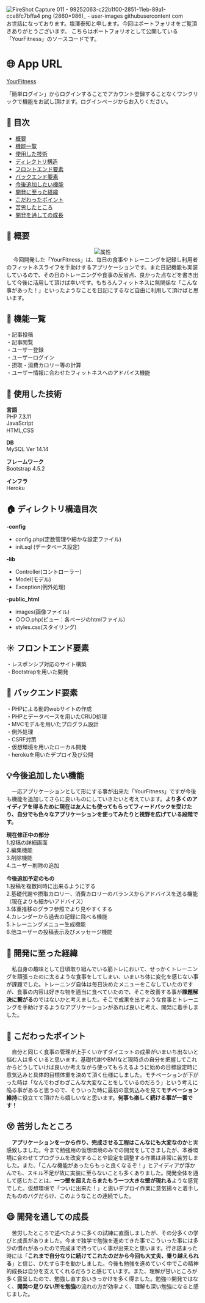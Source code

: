 ![FireShot Capture 011 - 99252063-c22b1f00-2851-11eb-89a1-cce8fc7bffa4 png (2860×986)_ - user-images githubusercontent com](https://user-images.githubusercontent.com/61722629/99252472-5c8b6280-2852-11eb-8e87-9a25ff503ef3.png)
　お世話になっております。塩澤泰知と申します。今回はポートフォリオをご覧頂きありがとうございます。
こちらはポートフォリオとして公開している「YourFitness」のソースコードです。  

# :globe_with_meridians: App URL
[YourFitness](http://yourfitness.herokuapp.com/login.php)

「簡単ログイン」からログインすることでアカウント登録することなくワンクリックで機能をお試し頂けます。ログインページからお入りください。


## :bookmark: 目次
- [概要](#gem-概要)  
- [機能一覧](#large_blue_diamond-機能一覧)  
- [使用した技術](#wrench-使用した技術 )  
- [ディレクトリ構造](#house-ディレクトリ構造目次)  
- [フロントエンド要素](#sunny-フロントエンド要素)  
- [バックエンド要素](#crescent_moon-バックエンド要素)  
- [今後追加したい機能](#bulb今後追加したい機能)  
- [開発に至った経緯](#japanese_castle-開発に至った経緯)  
- [こだわったポイント](#star2-こだわったポイント)  
- [苦労したところ](#dizzy_face-苦労したところ)  
- [開発を通しての成長](#smile-開発を通しての成長)  


## :gem: 概要  

<div align="center">
<img src="https://user-images.githubusercontent.com/61722629/99351700-7ffeed80-28e4-11eb-918a-482ec0d91445.gif" alt="属性" title="タイトル">
</div>
　
 今回開発した「YourFitness」は、毎日の食事やトレーニングを記録し利用者のフィットネスライフを手助けするアプリケーションです。また日記機能も実装しているので、その日のトレーニングや食事の反省点、良かった点などを書き出して今後に活用して頂けば幸いです。もちろんフィットネスに無関係な「こんな事があった！」といったようなことを日記にするなど自由に利用して頂けばと思います。

## :large_blue_diamond: 機能一覧
・記事投稿  
・記事閲覧  
・ユーザー登録  
・ユーザーログイン    
・摂取・消費カロリー等の計算  
・ユーザー情報に合わせたフィットネスへのアドバイス機能

## :wrench: 使用した技術   
**言語**  
PHP 7.3.11  
JavaScript  
HTML,CSS　

**DB**  
MySQL Ver 14.14  

**フレームワーク**  
Bootstrap 4.5.2   

**インフラ**  
Heroku

## :house: ディレクトリ構造目次  

**-config**  
- config.php(定数管理や細かな設定ファイル)  
- init.sql (データベース設定)  
       
**-lib**    
- Controller(コントローラー)  
- Model(モデル)  
- Exception(例外処理)  
       
**-public_html**  
- images(画像ファイル)  
- ○○○.php(ビュー：各ページのhtmlファイル)  
- styles.css(スタイリング)   

## :sunny: フロントエンド要素  
・レスポンシブ対応のサイト構築  
・Bootstrapを用いた開発  

## :crescent_moon: バックエンド要素
・PHPによる動的webサイトの作成  
・PHPとデータベースを用いたCRUD処理   
・MVCモデルを用いたプログラム設計  
・例外処理  
・CSRF対策  
・仮想環境を用いたローカル開発  
・herokuを用いたデプロイ及び公開 

## :bulb:今後追加したい機能
　一応アプリケーションとして形にする事が出来た「YourFitness」ですが今後も機能を追加してさらに良いものにしていきたいと考えています。**より多くのアイディアを得るために現在は友人にも使ってもらってフィードバックを受けたり、自分でも色々なアプリケーションを使ってみたりと視野を広げている段階です。**
 
 **現在修正中の部分**  
 1.投稿の詳細画面  
 2.編集機能  
 3.削除機能  
 4.ユーザー削除の追加  
 
 **今後追加予定のもの**  
 1.投稿を複数同時に出来るようにする  
 2.基礎代謝や摂取カロリー、消費カロリーのバランスからアドバイスを送る機能（現在よりも細かいアドバイス）  
 3.体重推移のグラフ参照でより見やすくする  
 4.カレンダーから過去の記録に飛べる機能  
 5.トレーニングメニュー生成機能  
 6.他ユーザーの投稿表示及びメッセージ機能

## :japanese_castle: 開発に至った経緯
　私自身の趣味として日頃取り組んでいる筋トレにおいて、せっかくトレーニングを頑張ったのに太るような食事をしてしまい、いまいち体に変化を感じない事が課題でした。トレーニング自体は毎日決めたメニューをこなしていたのですが、食事の内容は好きな物を適当に食べていたので、そこを改善する事が**課題解決に繋がる**のではないかと考えました。そこで成果を出すような食事とトレーニングを手助けするようなアプリケーションがあれば良いと考え、開発に着手しました。  

## :star2: こだわったポイント  
　自分と同じく食事の管理が上手くいかずダイエットの成果がいまいち出ないと悩む人は多くいると思います。基礎代謝やBMIなど現時点の自分を把握してこれからどうしていけば良いか考えながら使ってもらえるように始めの目標設定時に意気込みと具体的目標体重を決めて頂く仕様にしました。モチベーションが下がった時は「なんでわざわざこんな大変なことをしているのだろう」という考えに陥る事があると思うので、そういった時に最初の意気込みを見て**モチベーション維持**に役立てて頂けたら嬉しいなと思います。**何事も楽しく続ける事が一番です！**  

## :dizzy_face: 苦労したところ
　**アプリケーションを一から作り、完成させる工程はこんなにも大変なのか**と実感致しました。今まで勉強用の仮想環境のみでの開発をしてきましたが、本番環境に合わせてプログラムを改変することや設定を調整する作業は非常に苦労しました。また、「こんな機能があったらもっと良くなるぞ！」とアイディアが浮かんでも、スキル不足が故に実装に至らないことも多くありました。開発全体を通して感じたことは、**一つ壁を超えたらまたもう一つ大きな壁が現れる**ような感覚でした。仮想環境で「ついに出来た！」と思いデプロイ作業に意気揚々と着手したもののバグだらけ、このようなことの連続でした。
 
## :smile: 開発を通しての成長
　苦労したところで述べたように多くの試練に直面しましたが、その分多くの学びと成長がありました。今まで独学で勉強を進めてきた事でこういった事には多少の慣れがあったので完成まで持っていく事が出来たと思います。行き詰まった時には「**これまで自分なりに続けてこれたのだから今回も大丈夫、乗り越えられる**」と信じ、ひたすら手を動かしました。今後も勉強を進めていく中でこの精神的成長は自分を支えてくれるだろうと感じています。また、理解が甘いところが多く露呈したので、勉強し直す良いきっかけを多く得ました。勉強⇨開発ではなく、**開発⇨足りない所を勉強**の流れの方が効率よく、理解も深い勉強になると感じました。
